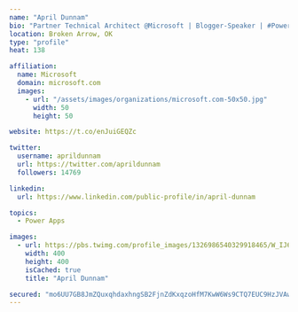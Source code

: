 ```yaml
---
name: "April Dunnam"
bio: "Partner Technical Architect @Microsoft | Blogger-Speaker | #PowerApps, #PowerAutomate, #Office365, #SharePoint | #WIT | #Karaoke Queen"
location: Broken Arrow, OK
type: "profile"
heat: 138

affiliation:
  name: Microsoft
  domain: microsoft.com
  images:
    - url: "/assets/images/organizations/microsoft.com-50x50.jpg"
      width: 50
      height: 50

website: https://t.co/enJuiGEQZc

twitter:
  username: aprildunnam
  url: https://twitter.com/aprildunnam
  followers: 14769

linkedin:
  url: https://www.linkedin.com/public-profile/in/april-dunnam

topics:
  - Power Apps

images:
  - url: https://pbs.twimg.com/profile_images/1326986540329918465/W_IJ6Ih2_400x400.jpg
    width: 400
    height: 400
    isCached: true
    title: "April Dunnam"

secured: "mo6UU7GB8JmZQuxqhdaxhngSB2FjnZdKxqzoHfM7KwW6Ws9CTQ7EUC9HzJVAwKFUVYs7hkQgMmjLgNdKzjtJvDxqdq5Im+Efw8lUTJiOSxAQSdkOzYvvpNwxCZeYeFO+qiDcYsydcWsbmELv3+JSoi+Q3LvV7RaQjrP6vUu7+g7v3JtOPbdkX022KQwXFxuY/0Aw1MPYP9OWu+727aN48Tf5Qe29MdUYTu7F9NWwaNDikyFyW3wARNufENGcci/E1Q0Aogww7ETxrbyKseyjxQquc2iZAnPnbaYoukAb0Ryu1EbtMIBkAHndYL2En1ln3Uot1pq1pBSqL29kI9tXsJeZ9MTxsx8nAXQqU9lNVqxGemBZxkkV5EJV63iQNIz4i3Zqd69qL4ZSdvEpyDiBiCknD0PHmxfSlC4DSBzdhlE=;iHJ/uHa7XEL5MCAmUSHkwA=="
---
```


